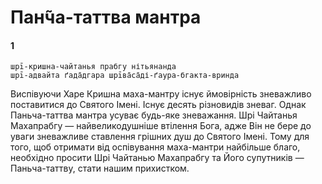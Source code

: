 # Пан̃ча-таттва мантра

#### 1

    шрī-кришна-чайтанья прабгу нітьянанда
    шрī-адвайта ґада̄дгара шрīва̄са̄ді-ґаура-бгакта-вринда

Виспівуючи Харе Кришна маха-мантру існує ймовірність зневажливо поставитися до Святого Імені. Існує десять різновидів зневаг. Однак Паньча-таттва мантра усуває будь-яке зневажання. Шрі Чайтанья Махапрабгу — найвеликодушніше втілення Бога, адже Він не бере до уваги зневажливе ставлення грішних душ до Святого Імені. Тому для того, щоб отримати від оспівування маха-мантри найбільше благо, необхідно просити Шрі Чайтанью Махапрабгу та Його супутників — Паньча-таттву, стати нашим прихистком.
